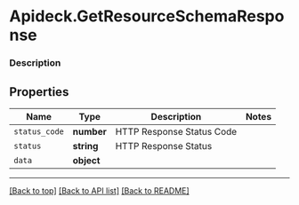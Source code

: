 # Apideck.GetResourceSchemaResponse

### Description

## Properties
Name | Type | Description | Notes
------------ | ------------- | ------------- | -------------
`status_code` | **number** | HTTP Response Status Code | 
`status` | **string** | HTTP Response Status | 
`data` | **object** |  | 





---

[[Back to top]](#) [[Back to API list]](../../../../README.md#documentation-for-api-endpoints) [[Back to README]](../../../../README.md)


